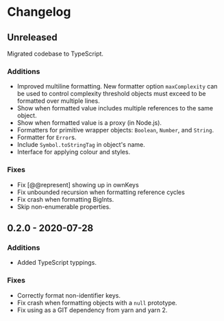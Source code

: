 # Changelog

## Unreleased

Migrated codebase to TypeScript.

### Additions

- Improved multiline formatting. New formatter option `maxComplexity` can be
  used to control complexity threshold objects must exceed to be formatted over
  multiple lines.
- Show when formatted value includes multiple references to the same object.
- Show when formatted value is a proxy (in Node.js).
- Formatters for primitive wrapper objects: `Boolean`, `Number`, and `String`.
- Formatter for `Error`s.
- Include `Symbol.toStringTag` in object's name.
- Interface for applying colour and styles.

### Fixes

- Fix [@@represent] showing up in ownKeys
- Fix unbounded recursion when formatting reference cycles
- Fix crash when formatting BigInts.
- Skip non-enumerable properties.

## 0.2.0 - 2020-07-28

### Additions

- Added TypeScript typpings.

### Fixes

- Correctly format non-identifier keys.
- Fix crash when formatting objects with a `null` prototype.
- Fix using as a GIT dependency from yarn and yarn 2.
